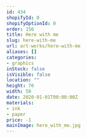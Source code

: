 ```yaml
---
id: 434
shopifyId: 0
shopifyOptionId: 0
order: 156
title: Here with me
slug: here-with-me
url: art-works/here-with-me
aliases: []
categories:
- graphics
inStock: false
isVisible: false
location: ""
height: 70
width: 50
date: 2020-01-01T00:00:00Z
materials:
- ink
- paper
price: -1
mainImage: here_with_me.jpg
---
```

